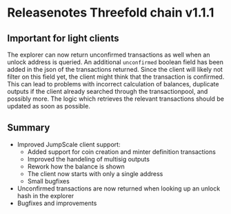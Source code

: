 # Releasenotes Threefold chain v1.1.1

## Important for light clients

The explorer can now return unconfirmed transactions as well when an unlock address is queried. An additional `unconfirmed` boolean field has been added in the
json of the transactions returned. Since the client will likely not filter on this field yet, the client might think that the transaction is confirmed. This can
lead to problems with incorrect calculation of balances, duplicate outputs if the client already searched through the transactionpool, and possibly more. The logic
which retrieves the relevant transactions should be updated as soon as possible.

## Summary

* Improved JumpScale client support:
  * Added support for coin creation and minter definition transactions
  * Improved the handeling of multisig outputs
  * Rework how the balance is shown
  * The client now starts with only a single address
  * Small bugfixes
* Unconfirmed transactions are now returned when looking up an unlock hash in the explorer
* Bugfixes and improvements

